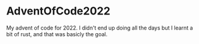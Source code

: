 # AdventOfCode2022

My advent of code for 2022.
I didn't end up doing all the days but I learnt a bit of rust, and that was basicly the goal.
